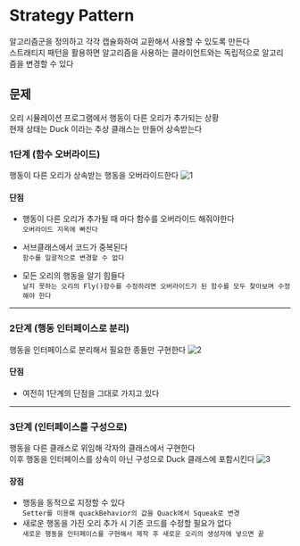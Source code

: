 # Strategy Pattern
알고리즘군을 정의하고 각각 캡슐화하여 교환해서 사용할 수 있도록 만든다  
스트래티지 패턴을 활용하면 알고리즘을 사용하는 클라이언트와는 독립적으로 알고리즘을 변경할 수 있다

## 문제
오리 시뮬레이션 프로그램에서 행동이 다른 오리가 추가되는 상황  
현재 상태는 Duck 이라는 추상 클래스는 만들어 상속받는다


### 1단계 (함수 오버라이드)
행동이 다른 오리가 상속받는 행동을 오버라이드한다
![1](https://user-images.githubusercontent.com/37904040/104694744-f9815380-574e-11eb-8d9a-24b810f87761.PNG)  

#### 단점
- 행동이 다른 오리가 추가될 때 마다 함수를 오버라이드 해줘야한다  
`오버라이드 지옥에 빠진다`
  
- 서브클래스에서 코드가 중복된다  
`함수를 일괄적으로 변경할 수 없다`
  
- 모든 오리의 행동을 알기 힘들다  
`날지 못하는 오리의 Fly()함수를 수정하려면 오버라이드가 된 함수를 모두 찾아보며 수정해야 한다`

---

### 2단계 (행동 인터페이스로 분리)
행동을 인터페이스로 분리해서 필요한 종들만 구현한다
![2](https://user-images.githubusercontent.com/37904040/104697159-af01d600-5752-11eb-8b61-8625da619e55.PNG)
#### 단점
- 여전히 1단계의 단점을 그대로 가지고 있다

---

### 3단계 (인터페이스를 구성으로)
행동을 다른 클래스로 위임해 각자의 클래스에서 구현한다  
이후 행동을 인터페이스를 상속이 아닌 구성으로 Duck 클래스에 포함시킨다
![3](https://user-images.githubusercontent.com/37904040/104697162-b0330300-5752-11eb-8c4f-d1eb2bae25b3.PNG)

#### 장점
- 행동을 동적으로 지정할 수 있다  
`Setter를 이용해 quackBehavior의 값을 Quack에서 Squeak로 변경`
- 새로운 행동을 가진 오리 추가 시 기존 코드를 수정할 필요가 없다  
`새로운 행동을 인터페이스를 구현해서 제작 후 새로운 오리의 생성자에 넣으면 끝`
